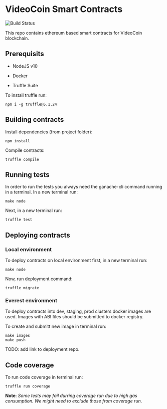 # VideoCoin Smart Contracts

![Build Status](https://drone.videocoin.net/api/badges/videocoin/videocoin-contracts/status.svg)

This repo contains ethereum based smart contracts for VideoCoin blockchain.

## Prerequisits

* NodeJS v10

* Docker

* Truffle Suite

To install truffle run:

```$(bash)
npm i -g truffle@5.1.24
```

## Building contracts

Install dependencies (from project folder):

```$(bash)
npm install
```

Compile contracts:

```$(bash)
truffle compile
```

## Running tests

In order to run the tests you always need the ganache-cli command running in a terminal. In a new terminal run:

```$(bash)
make node
```

Next, in a new terminal run:

```$(bash)
truffle test
```

## Deploying contracts

### Local environment

To deploy contracts on local environment first, in a new terminal run:

```$(bash)
make node
```

Now, run deployment command:

```$(bash)
truffle migrate
```

### Everest environment

To deploy contracts into dev, staging, prod clusters docker images are used. Images with ABI files should be submitted to docker registry.

To create and submitt new image in terminal run:

```$(bash)
make images
make push
```

TODO: add link to deployment repo.

## Code coverage

To run code coverage in terminal run:

```$(bash)
truffle run coverage
```

**Note**: *Some tests may fail durring coverage run due to high gas consumption. We might need to exclude those from coverage run.*

